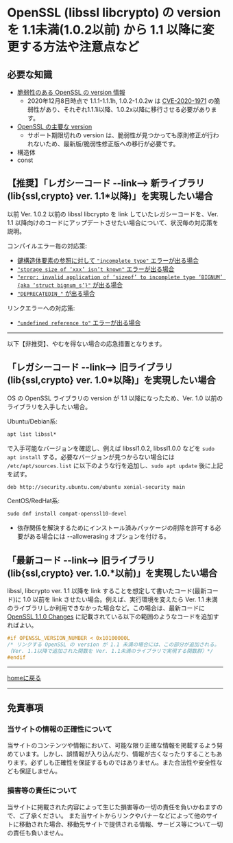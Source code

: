 # OpenSSL (libssl libcrypto) の version を 1.1未満(1.0.2以前) から 1.1 以降に変更する方法や注意点など

## 必要な知識

* [脆弱性のある OpenSSL の version 情報](https://www.openssl.org/news/vulnerabilities.html)
  * 2020年12月8日時点で 1.1.1-1.1.1h, 1.0.2-1.0.2w は [CVE-2020-1971](https://cve.mitre.org/cgi-bin/cvename.cgi?name=CVE-2020-1971) の脆弱性があり、それぞれ1.1.1i以降、1.0.2x以降に移行させる必要があります。
* [OpenSSL の主要な version](https://ja.wikipedia.org/wiki/OpenSSL)
  * サポート期限切れの version は、脆弱性が見つかっても原則修正が行われないため、最新版/脆弱性修正版への移行が必要です。
* 構造体
* const

## 【推奨】「レガシーコード --link--> 新ライブラリ (lib{ssl,crypto} ver. 1.1*以降)」を実現したい場合

以前 Ver. 1.0.2 以前の libssl libcrypto を link していたレガシーコードを、Ver. 1.1 以降向けのコードにアップデートさせたい場合について、状況毎の対応策を説明。

コンパイルエラー毎の対応策:

* [鍵構造体要素の参照に対して `"incomplete type"` エラーが出る場合](./docs/set-and-get.md)
* [`"storage size of ‘xxx’ isn’t known"` エラーが出る場合](./docs/direct-to-pointer.md)
* [`"error: invalid application of ‘sizeof’ to incomplete type ‘BIGNUM’ {aka ‘struct bignum_s’}"` が出る場合](./docs/bignum.md)
* [`"DEPRECATEDIN_"` が出る場合](./docs/deprecated.md)

リンクエラーへの対応策:

* [`"undefined reference to"` エラーが出る場合](./docs/deprecated.md)

---

以下【非推奨】、やむを得ない場合の応急措置となります。

## 「レガシーコード --link--> 旧ライブラリ (lib{ssl,crypto} ver. 1.0*以降)」を実現したい場合

OS の OpenSSL ライブラリの version が 1.1 以降になったため、Ver. 1.0 以前のライブラリを入手したい場合。

Ubuntu/Debian系:

~~~txt
apt list libssl*
~~~

で入手可能なバージョンを確認し、例えば libssl1.0.2, libssl1.0.0 などを `sudo apt install` する。必要なバージョンが見つからない場合には `/etc/apt/sources.list` に以下のような行を追加し、`sudo apt update` 後に上記を試す。

~~~txt
deb http://security.ubuntu.com/ubuntu xenial-security main
~~~

CentOS/RedHat系:

~~~txt
sudo dnf install compat-openssl10-devel
~~~

* 依存関係を解決するためにインストール済みパッケージの削除を許可する必要がある場合には --allowerasing オプションを付ける。

## 「最新コード --link--> 旧ライブラリ (lib{ssl,crypto} ver. 1.0.*以前)」を実現したい場合

libssl, libcrypto ver. 1.1 以降を link することを想定して書いたコード(最新コード)に 1.0 以前を link させたい場合。例えば、実行環境を変えたら Ver. 1.1 未満のライブラリしか利用できなかった場合など。この場合は、最新コードに [OpenSSL 1.1.0 Changes](https://wiki.openssl.org/index.php/OpenSSL_1.1.0_Changes) に記載されている以下の範囲のようなコードを追加すればよい。

~~~c
#if OPENSSL_VERSION_NUMBER < 0x10100000L
/* リンクする OpenSSL の version が 1.1 未満の場合には、この部分が追加される。
（Ver. 1.1以降で追加された関数を Ver. 1.1未満のライブラリで実現する関数群）*/
#endif
~~~

---
[homeに戻る](https://kazkobara.github.io/)

---

## 免責事項

### 当サイトの情報の正確性について

当サイトのコンテンツや情報において、可能な限り正確な情報を掲載するよう努めています。しかし、誤情報が入り込んだり、情報が古くなったりすることもあります。必ずしも正確性を保証するものではありません。また合法性や安全性なども保証しません。

### 損害等の責任について

当サイトに掲載された内容によって生じた損害等の一切の責任を負いかねますので、ご了承ください。
また当サイトからリンクやバナーなどによって他のサイトに移動された場合、移動先サイトで提供される情報、サービス等について一切の責任も負いません。
